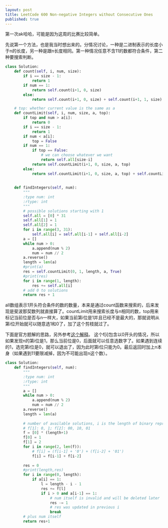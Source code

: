 ```yaml
---
layout: post
title: LeetCode 600 Non-negative Integers without Consecutive Ones
published: true
---
```


第一次ak哈哈，可能是因为这周的比赛比较简单。

先说第一个方法，也是我当时想出来的。分情况讨论，一种是二进制表示的长度小于n的长度，另一种是跟n长度相同。第一种情况任意不含11的数都符合条件，第二种要搜索判断。

```python
class Solution:
    def count(self, i, num, size):
        if i == size - 1:
            return 1
        if num == 1:
            return self.count(i+1, 0, size)
        else:
            return self.count(i+1, 0, size) + self.count(i+1, 1, size)

    # top: whether current value is the same as a
    def countLimit(self, i, num, size, a, top):
        if top and num > a[i]:
            return 0
        if i == size - 1:
            return 1
        if num < a[i]:
            top = False
        if num == 1:
            if top == False:
                # we can choose whatever we want
                return self.all[size-i]
            return self.countLimit(i+1, 0, size, a, top)
        else:
            return self.countLimit(i+1, 0, size, a, top) + self.countLimit(i+1, 1, size, a, top)
            
            
    def findIntegers(self, num):
        """
        :type num: int
        :rtype: int
        """
        # possible solutions starting with 1
        self.all = [0] * 31
        self.all[1] = 1
        self.all[2] = 1
        for i in range(3, 31):
            self.all[i] = self.all[i-1] + self.all[i-2]
        a = []
        while num > 0:
            a.append(num % 2)
            num = num // 2
        a.reverse()
        length = len(a)
        #print(a)
        res = self.countLimit(0, 1, length, a, True)
        #print(res)
        for i in range(1, length):
            res += self.all[i]
        # add 0 to solutions
        return res + 1
```

all数组表示1开头符合条件的数的数量，本来是通过count函数来搜索的，后来发现是斐波那契数列就直接算了。countLimit用来搜索长度与n相同的数，top用来标记当前位是否与n一样大，如果当前第i位是1并且已经不是最大的，那就说明从第i位开始就可以随意选1和0了，加了这个剪枝就过了。

下面是官方题解的思路，另外参考[这个解释](http://blog.csdn.net/u014688145/article/details/72812515)。
这个f[i]包含以0开头的情况，所以如果发现n的第i位是1，那么当前位是0，后面就可以任意选数字了。如果遇到连续的1，选完第i位是0，就可以退出了，因为此时第i位只能为0。最后返回时加上n本身（如果遇到11要限减掉，因为不可能出现n这个数）。

```python
class Solution:
    def findIntegers(self, num):
        """
        :type num: int
        :rtype: int
        """
        a = []
        while num > 0:
            a.append(num % 2)
            num = num // 2
        a.reverse()
        length = len(a)
        
        # number of available solutions, i is the length of binary representations
        # f[1]: 0, 1; f[2]: 00, 10, 01
        f = [0] * (length+1)
        f[0] = 1
        f[1] = 2
        for i in range(2, len(f)):
            # f[i] = (f[i-1] + '0') + (f[i-2] + '01')
            f[i] = f[i-1] + f[i-2]
            
        res = 0
        #print(length,res)
        for i in range(0, length):
            if a[i] == 1:
                l = length - i - 1
                res += f[l]
                if i > 0 and a[i-1] == 1:
                    # num itself is invalid and will be deleted later
                    res -= 1
                    # res was updated in previous i
                    break
        # plus num itself
        return res+1
```
